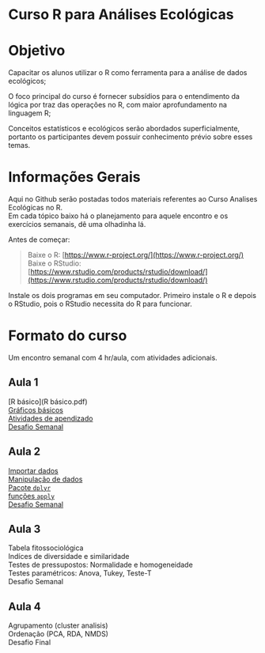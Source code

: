 # Curso R para Análises Ecológicas
# Objetivo 

Capacitar os alunos utilizar o R como ferramenta para a análise de dados ecológicos;  

O foco principal do curso é fornecer subsídios para o entendimento da lógica por traz das operações no R, com maior aprofundamento na linguagem R;  

Conceitos estatísticos e ecológicos serão abordados superficialmente, portanto os participantes devem possuir conhecimento prévio sobre esses temas.  

# Informações Gerais

Aqui no Github serão postadas todos materiais referentes ao Curso Analises Ecológicas no R.   
Em cada tópico baixo há o planejamento para aquele encontro e os exercícios semanais, dê uma olhadinha lá.  

Antes de começar:  

> Baixe o R: [https://www.r-project.org/](https://www.r-project.org/)  
Baixe o RStudio: [https://www.rstudio.com/products/rstudio/download/](https://www.rstudio.com/products/rstudio/download/)

Instale os dois programas em seu computador. Primeiro instale o R e depois o RStudio, pois o RStudio necessita do R para funcionar.

# Formato do curso

Um encontro semanal com 4 hr/aula, com atividades adicionais.

## Aula 1

[R básico](R básico.pdf)  
[Gráficos básicos](GráficosMarkdown.md)  
[Atividades de apendizado](Atividade_de_aprendizado.md)  
[Desafio Semanal](Desafio_Aula_1.md)  

## Aula 2 

[Importar dados](importar_e_exportar_dados.md)  
[Manipulação de dados](Explorando_e_manipulando_Matrizes_e_Data_Frames.md)  
[Pacote `dplyr`](Pacote_dplyr.md)  
[funções `apply`](Funções_apply.md)  
[Desafio Semanal](Desafio_2.md)  

## Aula 3

Tabela fitossociológica  
Indíces de diversidade e similaridade  
Testes de pressupostos: Normalidade e homogeneidade  
Testes paramétricos: Anova, Tukey, Teste-T  
Desafio Semanal  

## Aula 4

Agrupamento (cluster analisis)  
Ordenação (PCA, RDA, NMDS)  
Desafio Final  





